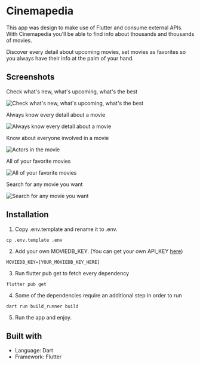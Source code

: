 # Cinemapedia

This app was design to make use of Flutter and consume external APIs.
With Cinemapedia you'll be able to find info about thousands and thousands of movies.

Discover every detail about upcoming movies, set movies as favorites so you always have their info at the palm of your hand.

## Screenshots
Check what's new, what's upcoming, what's the best

![Check what's new, what's upcoming, what's the best](https://raw.githubusercontent.com/salcidogrijalva/cinemapedia/main/images/1.webp)

Always know every detail about a movie

![Always know every detail about a movie](https://raw.githubusercontent.com/salcidogrijalva/cinemapedia/main/images/2.webp)

Know about everyone involved in a movie

![Actors in the movie](https://raw.githubusercontent.com/salcidogrijalva/cinemapedia/main/images/3.webp)

All of your favorite movies

![All of your favorite movies](https://raw.githubusercontent.com/salcidogrijalva/cinemapedia/main/images/4.webp)

Search for any movie you want

![Search for any movie you want](https://raw.githubusercontent.com/salcidogrijalva/cinemapedia/main/images/5.webp)

## Installation

1. Copy .env.template and rename it to .env.
```shell
cp .env.template .env
```
2. Add your own MOVIEDB_KEY. (You can get your own API_KEY [here](https://www.themoviedb.org/))
```
MOVIEDB_KEY=[YOUR_MOVIEDB_KEY_HERE]
```
3. Run flutter pub get to fetch every dependency
```shell
flutter pub get
``` 
4. Some of the dependencies require an additional step in order to run
```shell
dart run build_runner build
```
5. Run the app and enjoy.

## Built with

- Language: Dart
- Framework: Flutter

